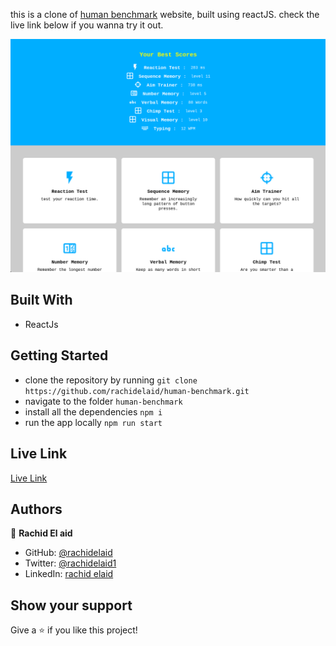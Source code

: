 this is a clone of [human benchmark](https://humanbenchmark.com/) website, built using reactJS.
check the live link below if you wanna try it out.

![screenshot](./screenshot.png)

## Built With

- ReactJs

## Getting Started

- clone the repository by running
  `git clone https://github.com/rachidelaid/human-benchmark.git`
- navigate to the folder
  `human-benchmark`
- install all the dependencies
  `npm i`
- run the app locally
  `npm run start`

## Live Link

[Live Link](https://human-benchmark.netlify.app/)

## Authors

👤 **Rachid El aid**

- GitHub: [@rachidelaid](https://github.com/rachidelaid)
- Twitter: [@rachidelaid1](https://twitter.com/rachidelaid1)
- LinkedIn: [rachid elaid](https://www.linkedin.com/in/rachid-elaid-106336203/)

## Show your support

Give a ⭐️ if you like this project!
